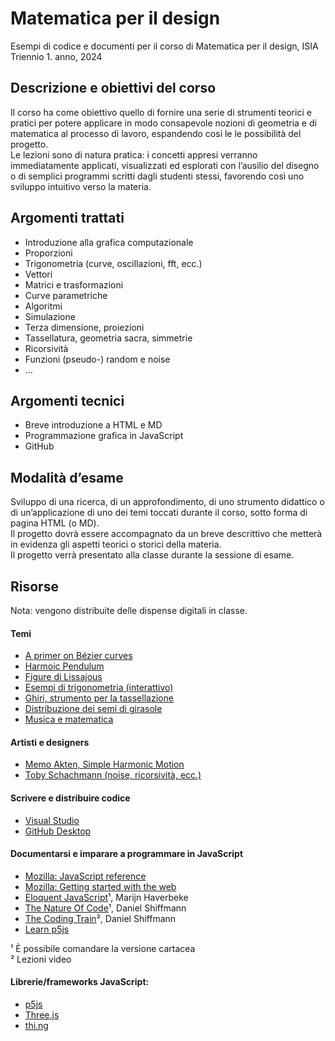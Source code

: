 # Matematica per il design

Esempi di codice e documenti per il corso di Matematica per il design, ISIA  
Triennio 1. anno, 2024  

## Descrizione e obiettivi del corso  
Il corso ha come obiettivo quello di fornire una serie di strumenti teorici e pratici per potere applicare in modo consapevole nozioni di geometria e di matematica al processo di lavoro, espandendo cosi le le possibilità del progetto.  
Le lezioni sono di natura pratica: i concetti appresi verranno immediatamente applicati, visualizzati ed esplorati con l’ausilio del disegno o di semplici programmi scritti dagli studenti stessi, favorendo così uno sviluppo intuitivo verso la materia.

## Argomenti trattati
- Introduzione alla grafica computazionale
- Proporzioni
- Trigonometria (curve, oscillazioni, fft, ecc.)
- Vettori
- Matrici e trasformazioni
- Curve parametriche
- Algoritmi
- Simulazione
- Terza dimensione, proiezioni
- Tassellatura, geometria sacra, simmetrie
- Ricorsività
- Funzioni (pseudo-) random e noise
- …

## Argomenti tecnici 
- Breve introduzione a HTML e MD
- Programmazione grafica in JavaScript
- GitHub

## Modalità d’esame
Sviluppo di una ricerca, di un approfondimento, di uno strumento didattico o di un’applicazione di uno dei temi toccati durante il corso, sotto forma di pagina HTML (o MD).  
Il progetto dovrà essere accompagnato da un breve descrittivo che metterà in evidenza gli aspetti teorici o storici della materia.  
Il progetto verrà presentato alla classe durante la sessione di esame.  
  

## Risorse

Nota: vengono distribuite delle dispense digitali in classe.

#### Temi
- [A primer on Bézier curves](https://pomax.github.io/bezierinfo)
- [Harmoic Pendulum](https://www.youtube.com/watch?v=yVkdfJ9PkRQ)
- [Figure di Lissajous](https://en.wikipedia.org/wiki/Lissajous_curve)
- [Esempi di trigonometria (interattivo)](https://www.mathsisfun.com/algebra/trigonometry.html)
- [Ghiri, strumento per la tassellazione](https://girihdesigner.com)
- [Distribuzione dei semi di girasole](https://demonstrations.wolfram.com/SunflowerSeedArrangements/)
- [Musica e matematica](https://imaginary.org/sites/default/files/20190911-lala-booklet-v0.4-web-text.pdf)

#### Artisti e designers 
- [Memo Akten, Simple Harmonic Motion](https://vimeo.com/23539090)
- [Toby Schachmann (noise, ricorsività, ecc.)](http://tobyschachman.com)

#### Scrivere e distribuire codice
- [Visual Studio](https://code.visualstudio.com)
- [GitHub Desktop](https://desktop.github.com)

#### Documentarsi e imparare a programmare in JavaScript
- [Mozilla: JavaScript reference](https://developer.mozilla.org/en-US/docs/Web/JavaScript)
- [Mozilla: Getting started with the web](https://developer.mozilla.org/en-US/docs/Learn/Getting_started_with_the_web)
- [Eloquent JavaScript](https://eloquentjavascript.net)¹, Marijn Haverbeke
- [The Nature Of Code](https://natureofcode.com/random/)¹, Daniel Shiffmann
- [The Coding Train](https://thecodingtrain.com)², Daniel Shiffmann
- [Learn p5js](https://p5js.org/learn/)

¹ È possibile comandare la versione cartacea<br/>
² Lezioni video

#### Librerie/frameworks JavaScript:
- [p5js](https://p5js.org)
- [Three.js](https://threejs.org)
- [thi.ng](https://thi.ng)
